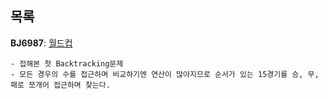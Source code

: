 목록
-----

**BJ6987**: [월드컵](https://www.acmicpc.net/problem/6987)
```
- 접해본 첫 Backtracking문제
- 모든 경우의 수를 접근하며 비교하기엔 연산이 많아지므로 순서가 있는 15경기를 승, 무, 패로 쪼개어 접근하며 찾는다.
```

